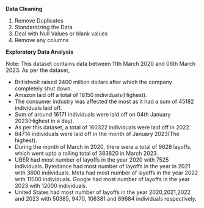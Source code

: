 **Data Cleaning**

1) Remove Duplicates
2) Standardizing the Data
3) Deal with Null Values or blank values
4) Remove any columns


**Exploratory Data Analysis**

Note: This dataset contains data between 11th March 2020 and 06th March 2023.
As per the dataset,
* Britishvolt raised 2400 million dollars after which the company completely shut down.
* Amazon laid off a total of 18150 individuals(Highest).
* The consumer industry was affected the most as it had a sum of 45182 individuals laid off.
* Sum of around 16171 individuals were laid off on 04th January 2023(Highest in a day).
* As per this dataset, a total of 160322 individuals were laid off in 2022.
* 84714 individuals were laid off in the month of January 2023(The highest).
* During the month of March in 2020, there were a total of 9628 layoffs, which went upto a rolling total of 383820 in March 2023.
* UBER had most number of layoffs in the year 2020 with 7525 individuals.
  Bytedance had most number of layoffs in the year in 2021 with 3600 individuals.
  Meta had most number of layoffs in the year 2022 with 11000 individuals.
  Google had most number of layoffs in the year 2023 with 12000 individuals.
* United States had most number of layoffs in the year 2020,2021,2022 and 2023 with 50385, 9470, 106381 and 89684 individuals respectively.

